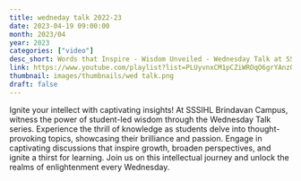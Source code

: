 ```yaml
---
title: wedneday talk 2022-23
date: 2023-04-19 09:00:00
month: 2023/04
year: 2023
categories: ["video"]
desc_short: Words that Inspire - Wisdom Unveiled - Wednesday Talk at SSSIHL Brindavan Campus
link: https://www.youtube.com/playlist?list=PLUyvnxCM1pCZiWROqO6grYAnzQnOoSeVa
thumbnail: images/thumbnails/wed talk.png
draft: false
---
```


 Ignite your intellect with captivating insights! At SSSIHL Brindavan Campus, witness the power of student-led wisdom through the Wednesday Talk series. Experience the thrill of knowledge as students delve into thought-provoking topics, showcasing their brilliance and passion. Engage in captivating discussions that inspire growth, broaden perspectives, and ignite a thirst for learning. Join us on this intellectual journey and unlock the realms of enlightenment every Wednesday.